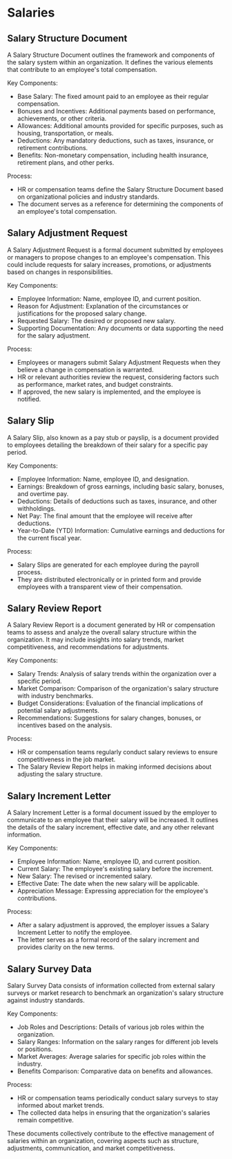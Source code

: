# Salaries

## Salary Structure Document

A Salary Structure Document outlines the framework and components of the salary system within an organization. It defines the various elements that contribute to an employee's total compensation.

Key Components:

* Base Salary: The fixed amount paid to an employee as their regular compensation.
* Bonuses and Incentives: Additional payments based on performance, achievements, or other criteria.
* Allowances: Additional amounts provided for specific purposes, such as housing, transportation, or meals.
* Deductions: Any mandatory deductions, such as taxes, insurance, or retirement contributions.
* Benefits: Non-monetary compensation, including health insurance, retirement plans, and other perks.

Process:

* HR or compensation teams define the Salary Structure Document based on organizational policies and industry standards.
* The document serves as a reference for determining the components of an employee's total compensation.

## Salary Adjustment Request

A Salary Adjustment Request is a formal document submitted by employees or managers to propose changes to an employee's compensation. This could include requests for salary increases, promotions, or adjustments based on changes in responsibilities.

Key Components:

* Employee Information: Name, employee ID, and current position.
* Reason for Adjustment: Explanation of the circumstances or justifications for the proposed salary change.
* Requested Salary: The desired or proposed new salary.
* Supporting Documentation: Any documents or data supporting the need for the salary adjustment.

Process:

* Employees or managers submit Salary Adjustment Requests when they believe a change in compensation is warranted.
* HR or relevant authorities review the request, considering factors such as performance, market rates, and budget constraints.
* If approved, the new salary is implemented, and the employee is notified.

## Salary Slip

A Salary Slip, also known as a pay stub or payslip, is a document provided to employees detailing the breakdown of their salary for a specific pay period.

Key Components:

* Employee Information: Name, employee ID, and designation.
* Earnings: Breakdown of gross earnings, including basic salary, bonuses, and overtime pay.
* Deductions: Details of deductions such as taxes, insurance, and other withholdings.
* Net Pay: The final amount that the employee will receive after deductions.
* Year-to-Date (YTD) Information: Cumulative earnings and deductions for the current fiscal year.

Process:

* Salary Slips are generated for each employee during the payroll process.
* They are distributed electronically or in printed form and provide employees with a transparent view of their compensation.

## Salary Review Report

A Salary Review Report is a document generated by HR or compensation teams to assess and analyze the overall salary structure within the organization. It may include insights into salary trends, market competitiveness, and recommendations for adjustments.

Key Components:

* Salary Trends: Analysis of salary trends within the organization over a specific period.
* Market Comparison: Comparison of the organization's salary structure with industry benchmarks.
* Budget Considerations: Evaluation of the financial implications of potential salary adjustments.
* Recommendations: Suggestions for salary changes, bonuses, or incentives based on the analysis.

Process:

* HR or compensation teams regularly conduct salary reviews to ensure competitiveness in the job market.
* The Salary Review Report helps in making informed decisions about adjusting the salary structure.

## Salary Increment Letter

A Salary Increment Letter is a formal document issued by the employer to communicate to an employee that their salary will be increased. It outlines the details of the salary increment, effective date, and any other relevant information.

Key Components:

* Employee Information: Name, employee ID, and current position.
* Current Salary: The employee's existing salary before the increment.
* New Salary: The revised or incremented salary.
* Effective Date: The date when the new salary will be applicable.
* Appreciation Message: Expressing appreciation for the employee's contributions.

Process:

* After a salary adjustment is approved, the employer issues a Salary Increment Letter to notify the employee.
* The letter serves as a formal record of the salary increment and provides clarity on the new terms.

## Salary Survey Data

Salary Survey Data consists of information collected from external salary surveys or market research to benchmark an organization's salary structure against industry standards.

Key Components:

* Job Roles and Descriptions: Details of various job roles within the organization.
* Salary Ranges: Information on the salary ranges for different job levels or positions.
* Market Averages: Average salaries for specific job roles within the industry.
* Benefits Comparison: Comparative data on benefits and allowances.

Process:

* HR or compensation teams periodically conduct salary surveys to stay informed about market trends.
* The collected data helps in ensuring that the organization's salaries remain competitive.

These documents collectively contribute to the effective management of salaries within an organization, covering aspects such as structure, adjustments, communication, and market competitiveness.